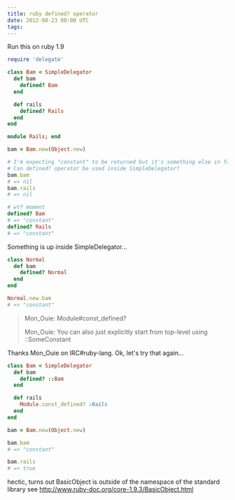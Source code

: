 ```yaml
---
title: ruby defined? operator
date: 2012-08-23 00:00 UTC
tags:
---
```


Run this on ruby 1.9

~~~ ruby
require 'delegate'

class Bam < SimpleDelegator
  def bam
    defined? Bam
  end

  def rails
    defined? Rails
  end
end

module Rails; end

bam = Bam.new(Object.new)

# I'm expecting "constant" to be returned but it's something else in fact.
# Can defined? operator be used inside SimpleDelegator?
bam.bam
# => nil
bam.rails
# => nil

# wtf moment
defined? Bam
# => "constant"
defined? Rails
# => "constant"
~~~

Something is up inside SimpleDelegator...

~~~ ruby
class Normal
  def bam
    defined? Normal
  end
end

Normal.new.bam
# => "constant"
~~~

> Mon_Ouie: Module#const_defined?
>
> Mon_Ouie: You can also just explicitly start from top-level using ::SomeConstant

Thanks Mon_Ouie on IRC#ruby-lang. Ok, let's try that again...

~~~ ruby
class Bam < SimpleDelegator
  def bam
    defined? ::Bam
  end

  def rails
    Module.const_defined? :Rails
  end
end

bam = Bam.new(Object.new)

bam.bam
# => "constant"

bam.rails
# => true
~~~

hectic, turns out BasicObject is outside of the namespace of the standard library
see http://www.ruby-doc.org/core-1.9.3/BasicObject.html
